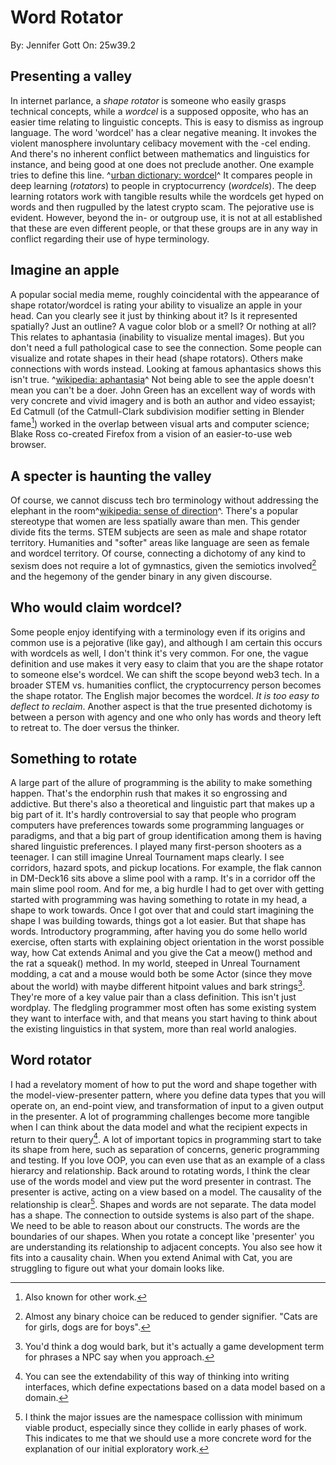 # Word Rotator
By: Jennifer Gott
On: 25w39.2

## Presenting a valley
In internet parlance, a _shape rotator_ is someone who easily grasps technical concepts, while a _wordcel_ is a supposed opposite, who has an easier time relating to linguistic concepts.
This is easy to dismiss as ingroup language. The word 'wordcel' has a clear negative meaning. It invokes the violent manosphere involuntary celibacy movement with the -cel ending.
And there's no inherent conflict between mathematics and linguistics for instance, and being good at one does not preclude another.
One example tries to define this line. ^[urban dictionary: wordcel](https://www.urbandictionary.com/define.php?term=wordcel)^ It compares people in deep learning (_rotators_) to people in cryptocurrency (_wordcels_). The deep learning rotators work with tangible results while the wordcels get hyped on words and then rugpulled by the latest crypto scam. The pejorative use is evident.
However, beyond the in- or outgroup use, it is not at all established that these are even different people, or that these groups are in any way in conflict regarding their use of hype terminology.

## Imagine an apple
A popular social media meme, roughly coincidental with the appearance of shape rotator/wordcel is rating your ability to visualize an apple in your head. Can you clearly see it just by thinking about it? Is it represented spatially? Just an outline? A vague color blob or a smell? Or nothing at all?
This relates to aphantasia (inability to visualize mental images). But you don't need a full pathological case to see the connection. Some people can visualize and rotate shapes in their head (shape rotators). Others make connections with words instead.
Looking at famous aphantasics shows this isn't true. ^[wikipedia: aphantasia](https://en.wikipedia.org/wiki/Aphantasia)^ Not being able to see the apple doesn't mean you can't be a doer. John Green has an excellent way of words with very concrete and vivid imagery and is both an author and video essayist; Ed Catmull (of the Catmull-Clark subdivision modifier setting in Blender fame[^1]) worked in the overlap between visual arts and computer science; Blake Ross co-created Firefox from a vision of an easier-to-use web browser.

## A specter is haunting the valley
Of course, we cannot discuss tech bro terminology without addressing the elephant in the room^[wikipedia: sense of direction](https://en.wikipedia.org/wiki/Sense_of_direction#Gender_differences_in_self-evaluation_of_sense_of_direction)^. There's a popular stereotype that women are less spatially aware than men. This gender divide fits the terms. STEM subjects are seen as male and shape rotator territory. Humanities and "softer" areas like language are seen as female and wordcel territory.
Of course, connecting a dichotomy of any kind to sexism does not require a lot of gymnastics, given the semiotics involved[^2] and the hegemony of the gender binary in any given discourse.

## Who would claim wordcel?
Some people enjoy identifying with a terminology even if its origins and common use is a pejorative (like gay), and although I am certain this occurs with wordcels as well, I don't think it's very common. For one, the vague definition and use makes it very easy to claim that you are the shape rotator to someone else's wordcel. We can shift the scope beyond web3 tech. In a broader STEM vs. humanities conflict, the cryptocurrency person becomes the shape rotator. The English major becomes the wordcel. *It is too easy to deflect to reclaim*.
Another aspect is that the true presented dichotomy is between a person with agency and one who only has words and theory left to retreat to. The doer versus the thinker.

## Something to rotate
A large part of the allure of programming is the ability to make something happen. That's the endorphin rush that makes it so engrossing and addictive. But there's also a theoretical and linguistic part that makes up a big part of it. It's hardly controversial to say that people who program computers have preferences towards some programming languages or paradigms, and that a big part of group identification among them is having shared linguistic preferences.
I played many first-person shooters as a teenager. I can still imagine Unreal Tournament maps clearly. I see corridors, hazard spots, and pickup locations. For example, the flak cannon in DM-Deck16 sits above a slime pool with a ramp. It's in a corridor off the main slime pool room.
And for me, a big hurdle I had to get over with getting started with programming was having something to rotate in my head, a shape to work towards. Once I got over that and could start imagining the shape I was building towards, things got a lot easier. But that shape has words.
Introductory programming, after having you do some hello world exercise, often starts with explaining object orientation in the worst possible way, how Cat extends Animal and you give the Cat a meow() method and the rat a squeak() method.
In my world, steeped in Unreal Tournament modding, a cat and a mouse would both be some Actor (since they move about the world) with maybe different hitpoint values and bark strings[^3]. They're more of a key value pair than a class definition.
This isn't just wordplay.
The fledgling programmer most often has some existing system they want to interface with, and that means you start having to think about the existing linguistics in that system, more than real world analogies.

## Word rotator
I had a revelatory moment of how to put the word and shape together with the model-view-presenter pattern, where you define data types that you will operate on, an end-point view, and transformation of input to a given output in the presenter. A lot of programming challenges become more tangible when I can think about the data model and what the recipient expects in return to their query[^4].
A lot of important topics in programming start to take its shape from here, such as separation of concerns, generic programming and testing. If you love OOP, you can even use that as an example of a class hierarcy and relationship.
Back around to rotating words, I think the clear use of the words model and view put the word presenter in contrast. The presenter is active, acting on a view based on a model. The causality of the relationship is clear[^5].
Shapes and words are not separate. The data model has a shape. The connection to outside systems is also part of the shape. We need to be able to reason about our constructs. The words are the boundaries of our shapes. When you rotate a concept like 'presenter' you are understanding its relationship to adjacent concepts. You also see how it fits into a causality chain. When you extend Animal with Cat, you are struggling to figure out what your domain looks like.

[^1]: Also known for other work.
[^2]: Almost any binary choice can be reduced to gender signifier. "Cats are for girls, dogs are for boys".
[^3]: You'd think a dog would bark, but it's actually a game development term for phrases a NPC say when you approach.
[^4]: You can see the extendability of this way of thinking into writing interfaces, which define expectations based on a data model based on a domain.
[^5]: I think the major issues are the namespace collission with minimum viable product, especially since they collide in early phases of work. This indicates to me that we should use a more concrete word for the explanation of our initial exploratory work.
